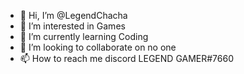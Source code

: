 - 👋 Hi, I’m @LegendChacha
- 👀 I’m interested in Games
- 🌱 I’m currently learning Coding
- 💞️ I’m looking to collaborate on no one
- 📫 How to reach me discord LEGEND GAMER#7660


<!---
LegendChacha/LegendChacha is a ✨ special ✨ repository because its `README.md` (this file) appears on your GitHub profile.
You can click the Preview link to take a look at your changes.
--->
